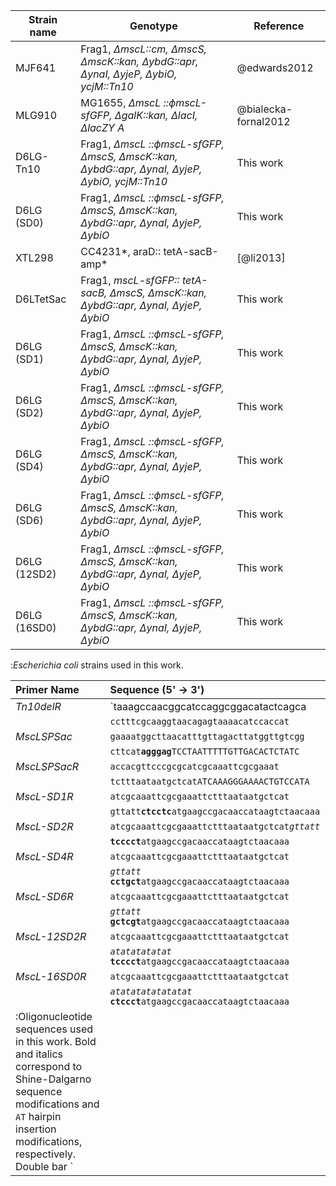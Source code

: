 
| Strain name  | Genotype | Reference |
|--------------|-----------------------------------------------------------|-----------|
| MJF641       | Frag1, *$\Delta$mscL::cm, $\Delta$mscS, $\Delta$mscK::kan, $\Delta$ybdG::apr, $\Delta$ynaI, $\Delta$yjeP, $\Delta$ybiO, ycjM::Tn10*                | @edwards2012         |
| MLG910       | MG1655, *$\Delta$mscL ::$\phi$mscL-sfGFP, $\Delta$galK::kan, $\Delta$lacI, $\Delta$lacZY A*                                                        | @bialecka-fornal2012|
| D6LG-Tn10    | Frag1, *$\Delta$mscL ::$\phi$mscL-sfGFP, $\Delta$mscS, $\Delta$mscK::kan, $\Delta$ybdG::apr, $\Delta$ynaI, $\Delta$yjeP, $\Delta$ybiO, ycjM::Tn10* | This work |
| D6LG (SD0)   | Frag1, *$\Delta$mscL ::$\phi$mscL-sfGFP, $\Delta$mscS, $\Delta$mscK::kan, $\Delta$ybdG::apr, $\Delta$ynaI, $\Delta$yjeP, $\Delta$ybiO*             | This work |
| XTL298       | CC4231*, araD:: tetA-sacB-amp*                                                                                                                     | [@li2013] |
| D6LTetSac    | Frag1, *mscL-sfGFP:: tetA-sacB, $\Delta$mscS, $\Delta$mscK::kan, $\Delta$ybdG::apr, $\Delta$ynaI, $\Delta$yjeP, $\Delta$ybiO*                      | This work |
| D6LG (SD1)   | Frag1, *$\Delta$mscL ::$\phi$mscL-sfGFP, $\Delta$mscS, $\Delta$mscK::kan, $\Delta$ybdG::apr, $\Delta$ynaI, $\Delta$yjeP, $\Delta$ybiO*             | This work |
| D6LG (SD2)   | Frag1, *$\Delta$mscL ::$\phi$mscL-sfGFP, $\Delta$mscS, $\Delta$mscK::kan, $\Delta$ybdG::apr, $\Delta$ynaI, $\Delta$yjeP, $\Delta$ybiO*             | This work |
| D6LG (SD4)   | Frag1, *$\Delta$mscL ::$\phi$mscL-sfGFP, $\Delta$mscS, $\Delta$mscK::kan, $\Delta$ybdG::apr, $\Delta$ynaI, $\Delta$yjeP, $\Delta$ybiO*             | This work |
| D6LG (SD6)   | Frag1, *$\Delta$mscL ::$\phi$mscL-sfGFP, $\Delta$mscS, $\Delta$mscK::kan, $\Delta$ybdG::apr, $\Delta$ynaI, $\Delta$yjeP, $\Delta$ybiO*             | This work |
| D6LG (12SD2) | Frag1, *$\Delta$mscL ::$\phi$mscL-sfGFP, $\Delta$mscS, $\Delta$mscK::kan, $\Delta$ybdG::apr, $\Delta$ynaI, $\Delta$yjeP, $\Delta$ybiO*             | This work |
| D6LG (16SD0) | Frag1, *$\Delta$mscL ::$\phi$mscL-sfGFP, $\Delta$mscS, $\Delta$mscK::kan, $\Delta$ybdG::apr, $\Delta$ynaI, $\Delta$yjeP, $\Delta$ybiO*             | This work |
:*Escherichia coli* strains used in this work.



| Primer Name | Sequence (5' $\rightarrow$ 3')|
|:---------------|:----------------------------------------|
| *Tn10delR*    | `taaagccaacggcatccaggcggacatactcagca||` |
|               |`cctttcgcaaggtaacagagtaaaacatccaccat`|
| *MscLSPSac*   | `gaaaatggcttaacatttgttagacttatggttgtcgg`|
|               |`cttcat`**`agggag`**`TCCTAATTTTTGTTGACACTCTATC`|
| *MscLSPSacR*  | `accacgttcccgcgcatcgcaaattcgcgaaat`|
|               |`tctttaataatgctcatATCAAAGGGAAAACTGTCCATA`|
| *MscL-SD1R*   | `atcgcaaattcgcgaaattctttaataatgctcat`|
|               |`gttatt`**`ctcctc`**`atgaagccgacaaccataagtctaacaaa`|
| *MscL-SD2R*   | `atcgcaaattcgcgaaattctttaataatgctcat`*`gttatt`*|
|               |**`tcccct`**`atgaagccgacaaccataagtctaacaaa`|
| *MscL-SD4R*   | `atcgcaaattcgcgaaattctttaataatgctcat`|
|               |*`gttatt`* **`cctgct`**`atgaagccgacaaccataagtctaacaaa`|
| *MscL-SD6R*   | `atcgcaaattcgcgaaattctttaataatgctcat`|
|               |*`gttatt`* **`gctcgt`**`atgaagccgacaaccataagtctaacaaa`|
| *MscL-12SD2R* | `atcgcaaattcgcgaaattctttaataatgctcat`|
|               |*`atatatatatat`* **`tcccct`**`atgaagccgacaaccataagtctaacaaa`|
| *MscL-16SD0R* | `atcgcaaattcgcgaaattctttaataatgctcat`|
|               |*`atatatatatatatat`* **`ctccct`**`atgaagccgacaaccataagtctaacaaa`|
:Oligonucleotide sequences used in this work. Bold and italics correspond to Shine-Dalgarno sequence modifications and `AT` hairpin insertion modifications, respectively. Double bar `||` indicates a transposon insertion site. 


